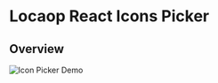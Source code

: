 # Locaop React Icons Picker

## Overview

![Icon Picker Demo](https://locaop-owner.github.io/locaop-react-icons-picker/)

<!-- react-fa-icon-picker is a strongly typed React icon picker for font-awesome icons. It contains both a picker component and an icon renderer.


The icons are also strongly typed.

![Strongly typed icons](https://firebasestorage.googleapis.com/v0/b/rapptr-internal.appspot.com/o/react-fa-icon-picker%2FIconPickerImage.png?alt=media&token=5e3a64cc-cd74-4d01-892e-8956aff35f1b)

## Motivation

I feel like an icon picker is a pretty common requirement so I was surprised to find a lack of sufficient icon pickers in the React Ecosystem. The existing ones I found were not that great. As a result, I decided to roll my own.

## Installation

Install via npm

```cli
npm install react-fa-icon-picker
```

or yarn

```cli
yarn add react-fa-icon-picker
```

## Usage

The IconPicker component is just like any other picker component. The value prop is the icon that is displayed on the picker. When a new icon is selected, the onChange handler is fired.

```react
import * as React from 'react'
import { IconPicker } from 'react-fa-icon-picker'

export default () => {
  const [value, setValue] = useState("")
  return (
    <IconPicker value={value} onChange={(v) => setValue(v)} />
  )
}
```

You can also use the IconPickerItem component to render the icon. This uses react-icons under the hood.

```react
import * as React from 'react'
import { IconPickerItem } from 'react-fa-icon-picker'

export default () => (
  <IconPickerItem icon="FaAdobe" size={24} color="#000" onClick={onClick} />
  )
```

## All valid configurations/props of the package

PickerList

| Prop              | Type                | Required | Description                                                    |
| ----------------- | ------------------- | -------- | -------------------------------------------------------------- |
| value             | string              | true     | The current font awesome icon displayed on the picker.         |
| onChange          | (v: string) => void | true     | A change handler that is executed when a new icon is selected. |
| hideSearch        | boolean             | false    | If true, the search input is not displayed. Default is false.  |
| containerStyles   | CSSProperties       | false    | Styles for the picker container                                |
| buttonStyles      | CSSProperties       | false    | Styles for the picker button                                   |
| buttonIconStyles  | CSSProperties       | false    | Styles for the picker button icon                              |
| pickerIconStyles  | CSSProperties       | false    | Styles for the icons inside of the picker                      |
| searchInputStyles | CSSProperties       | false    | Styles for the search input inside of the picker               |

PickerListItem
| Prop | Type | Required | Description |
| ---- | --- | --- | ---
| icon | string | true | The name of the icon to render. Example: "FaAdobe" |
| size | number | false |The size of the icon. Default: 24 |
| color | string | false | The color of the icon. Default: "#000" |
| onClick | (v: string) => void | false | An onClick handler for the icon. |
| containerStyles | CSSProperties | false | An onClick handler for the icon. |

## Contribution Guide

If you are interested in contributing, please submit a PR.

### Contributors

- [Cory McAboy](https://github.com/cmcaboy)
- [Joseph Hu](https://github.com/zhhjoseph) -->
